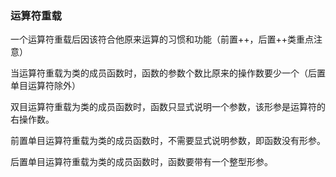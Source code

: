 ### 运算符重载

一个运算符重载后因该符合他原来运算的习惯和功能（前置++，后置++类重点注意）

当运算符重载为类的成员函数时，函数的参数个数比原来的操作数要少一个（后置单目运算符除外）

双目运算符重载为类的成员函数时，函数只显式说明一个参数，该形参是运算符的右操作数。

前置单目运算符重载为类的成员函数时，不需要显式说明参数，即函数没有形参。

后置单目运算符重载为类的成员函数时，函数要带有一个整型形参。

